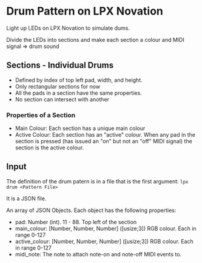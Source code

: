 # Drum Pattern on LPX Novation

Light up LEDs on LPX Novation to simulate dums.

Divide the LEDs into sections and make each section a colour and MIDI signal => drum sound

## Sections - Individual Drums


* Defined  by index of top left pad, width, and height.
* Only rectangular sections for now
* All the pads in a section have the same properties.
* No section can intersect with another

### Properties of a Section

* Main Colour: Each section has a unique main colour
* Active Colour: Each section has an "active" colour.  When any pad in
  the section is pressed (has issued an "on" but not an "off" MIDI
  signal) the section  is the active colour.

## Input

The definition of the drum patern is in a file that is the first argument: `lpx drum <Pattern File>`

It is a JSON file.

An array of JSON Objects.  Each object has the following properties:

* pad: Number (int).  11 - 88.  Top left of the section
* main_colour: [Number, Number, Number] ([usize;3]) RGB colour.  Each in range 0-127
* active_colour: [Number, Number, Number] ([usize;3]) RGB colour.  Each in range 0-127
* midi_note: The note to attach note-on and note-off MIDI events to.






